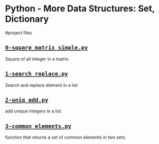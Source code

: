 # Python - More Data Structures: Set, Dictionary

#project files



## [`0-square_matrix_simple.py`](0-square_matrix_simple.py)
Square of all integer in a matrix

## [`1-search_replace.py`](1-search_replace.py)
Search and replace element in a list

## [`2-uniq_add.py`](2-uniq_add.py)
add unique integers in a list

## [`3-common_elements.py`](3-common_elements.py)
function that returns a set of common elements in two sets.
